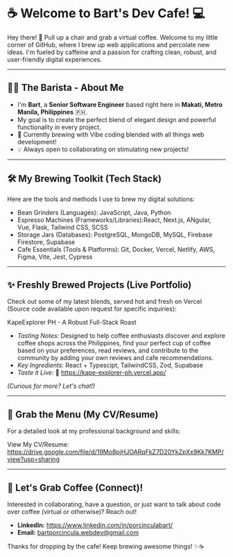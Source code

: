 # ☕ Welcome to Bart's Dev Cafe! 💻

Hey there! 👋 Pull up a chair and grab a virtual coffee. Welcome to my little corner of GitHub, where I brew up web applications and percolate new ideas. I'm fueled by caffeine and a passion for crafting clean, robust, and user-friendly digital experiences.

---

## 🧑‍💻 The Barista - About Me

* I'm **Bart**, a **Senior Software Engineer** based right here in **Makati, Metro Manila, Philippines** 🇵🇭.
* My goal is to create the perfect blend of elegant design and powerful functionality in every project.
* 🌱 Currently brewing with Vibe coding blended with all things web development!
* 💡 Always open to collaborating on stimulating new projects!

---

## 🛠️ My Brewing Toolkit (Tech Stack)

Here are the tools and methods I use to brew my digital solutions:

* Bean Grinders (Languages): JavaScript, Java, Python
* Espresso Machines (Frameworks/Libraries):React, Next.js, ANgular, Vue, Flask, Tailwind CSS, SCSS
* Storage Jars (Databases): PostgreSQL, MongoDB, MySQL, Firebase Firestore, Supabase
* Cafe Essentials (Tools & Platforms): Git, Docker, Vercel, Netlify, AWS, Figma, Vite, Jest, Cypress

---

## ✨ Freshly Brewed Projects (Live Portfolio)

Check out some of my latest blends, served hot and fresh on Vercel (Source code available upon request for specific inquiries):

 KapeExplorer PH -  A Robust Full-Stack Roast
* *Tasting Notes:* Designed to help coffee enthusiasts discover and explore coffee shops across the Philippines, find your perfect cup of coffee based on your preferences, read reviews, and contribute to the community by adding your own reviews and cafe recommendations.
* *Key Ingredients:* React + Typescipt, TailwindCSS, Zod, Supabase
* *Taste it Live:* 🚀 https://kape-explorer-ph.vercel.app/

*(Curious for more? Let's chat!)*

---

## 📄 Grab the Menu (My CV/Resume)

For a detailed look at my professional background and skills:

View My CV/Resume: https://drive.google.com/file/d/19Mo8pjHJOARqFkZ7D20YkZpXx9Kk7KMP/view?usp=sharing

---

## 💬 Let's Grab Coffee (Connect)!

Interested in collaborating, have a question, or just want to talk about code over coffee (virtual or otherwise)? Reach out!

* **LinkedIn:** https://www.linkedin.com/in/porcinculabart/
* **Email:** bartporcincula.webdev@gmail.com

Thanks for dropping by the cafe! Keep brewing awesome things! ✨☕
